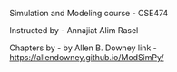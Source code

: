 Simulation and Modeling course - CSE474 

Instructed by - Annajiat Alim Rasel




Chapters by - by Allen B. Downey
link - https://allendowney.github.io/ModSimPy/

